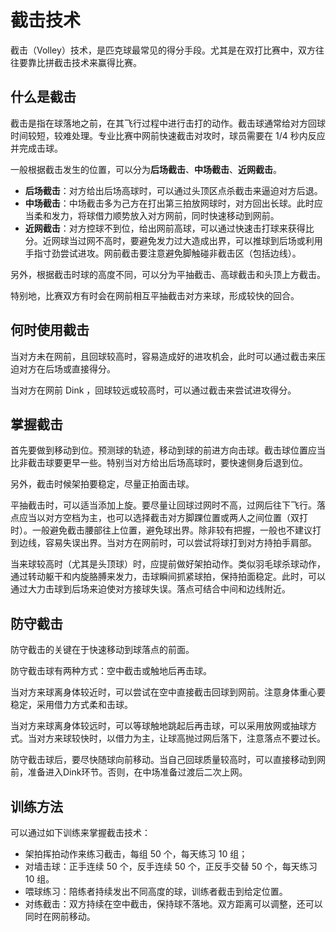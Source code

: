 # 截击技术

截击（Volley）技术，是匹克球最常见的得分手段。尤其是在双打比赛中，双方往往要靠比拼截击技术来赢得比赛。

## 什么是截击

截击是指在球落地之前，在其飞行过程中进行击打的动作。截击球通常给对方回球时间较短，较难处理。专业比赛中网前快速截击对攻时，球员需要在 1/4 秒内反应并完成击球。

一般根据截击发生的位置，可以分为**后场截击**、**中场截击**、**近网截击**。

* **后场截击**：对方给出后场高球时，可以通过头顶区点杀截击来逼迫对方后退。
* **中场截击**：中场截击多为己方在打出第三拍放网球时，对方回出长球。此时应当柔和发力，将球借力顺势放入对方网前，同时快速移动到网前。
* **近网截击**：对方控球不到位，给出网前高球，可以通过快速击打球来获得比分。近网球当过网不高时，要避免发力过大造成出界，可以推球到后场或利用手指寸劲尝试进攻。网前截击要注意避免脚触碰非截击区（包括边线）。

另外，根据截击时球的高度不同，可以分为平抽截击、高球截击和头顶上方截击。

特别地，比赛双方有时会在网前相互平抽截击对方来球，形成较快的回合。

## 何时使用截击

当对方未在网前，且回球较高时，容易造成好的进攻机会，此时可以通过截击来压迫对方在后场或直接得分。

当对方在网前 Dink ，回球较远或较高时，可以通过截击来尝试进攻得分。

## 掌握截击

首先要做到移动到位。预测球的轨迹，移动到球的前进方向击球。截击球位置应当比非截击球要更早一些。特别当对方给出后场高球时，要快速侧身后退到位。

另外，截击时候架拍要稳定，尽量正拍面击球。

平抽截击时，可以适当添加上旋。要尽量让回球过网时不高，过网后往下飞行。落点应当以对方空档为主，也可以选择截击对方脚踝位置或两人之间位置（双打时）。一般避免截击腰部往上位置，避免球出界。除非较有把握，一般也不建议打到边线，容易失误出界。当对方在网前时，可以尝试将球打到对方持拍手肩部。

当来球较高时（尤其是头顶球）时，应提前做好架拍动作。类似羽毛球杀球动作，通过转动躯干和内旋胳膊来发力，击球瞬间抓紧球拍，保持拍面稳定。此时，可以通过大力击球到后场来迫使对方接球失误。落点可结合中间和边线附近。

## 防守截击

防守截击的关键在于快速移动到球落点的前面。

防守截击球有两种方式：空中截击或触地后再击球。

当对方来球离身体较近时，可以尝试在空中直接截击回球到网前。注意身体重心要稳定，采用借力方式柔和击球。

当对方来球离身体较远时，可以等球触地跳起后再击球，可以采用放网或抽球方式。当对方来球较快时，以借力为主，让球高抛过网后落下，注意落点不要过长。

防守截击球后，要尽快随球向前移动。当自己回球质量较高时，可以直接移动到网前，准备进入Dink环节。否则，在中场准备过渡后二次上网。 

## 训练方法

可以通过如下训练来掌握截击技术：

* 架拍挥拍动作来练习截击，每组 50 个，每天练习 10 组；
* 对墙击球：正手连续 50 个，反手连续 50 个，正反手交替 50 个，每天练习 10 组。
* 喂球练习：陪练者持续发出不同高度的球，训练者截击到给定位置。
* 对练截击：双方持续在空中截击，保持球不落地。双方距离可以调整，还可以同时在网前移动。